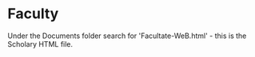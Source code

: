 # Faculty
Under the Documents folder search for 'Facultate-WeB.html' - this is the Scholary HTML file.
